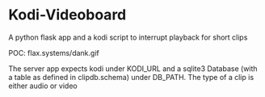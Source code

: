 # Kodi-Videoboard
A python flask app and a kodi script to interrupt playback for short clips

POC: flax.systems/dank.gif

The server app expects kodi under KODI_URL and a sqlite3 Database (with a table as defined in clipdb.schema) under DB_PATH.
The type of a clip is either audio or video

